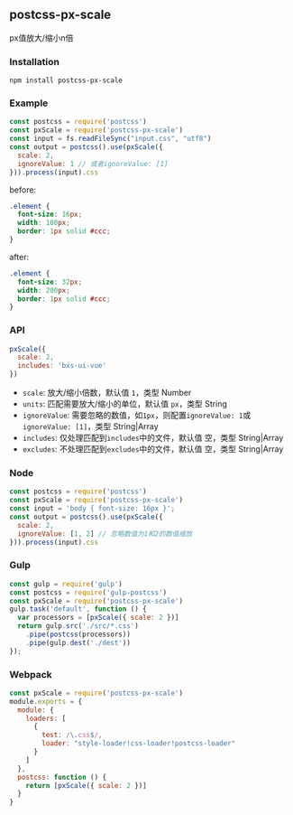 ## postcss-px-scale
px值放大/缩小n倍

### Installation
```shell
npm install postcss-px-scale
```

### Example
```js
const postcss = require('postcss')
const pxScale = require('postcss-px-scale')
const input = fs.readFileSync("input.css", "utf8")
const output = postcss().use(pxScale({
  scale: 2,
  ignoreValue: 1 // 或者ignoreValue: [1]
})).process(input).css
```
before:
```css
.element {
  font-size: 16px;
  width: 100px;
  border: 1px solid #ccc;
}
```
after:
```css
.element {
  font-size: 32px;
  width: 200px;
  border: 1px solid #ccc;
}
```

### API
```js
pxScale({
  scale: 2,
  includes: 'bxs-ui-vue'
})
```
* `scale`: 放大/缩小倍数，默认值 `1`，类型 Number
* `units`: 匹配需要放大/缩小的单位，默认值 `px`，类型 String
* `ignoreValue`: 需要忽略的数值，如`1px`，则配置`ignoreValue: 1`或`ignoreValue: [1]`，类型 String|Array
* `includes`: 仅处理匹配到`includes`中的文件，默认值 空，类型 String|Array
* `excludes`: 不处理匹配到`excludes`中的文件，默认值 空，类型 String|Array

### Node
```js
const postcss = require('postcss')
const pxScale = require('postcss-px-scale')
const input = 'body { font-size: 16px }';
const output = postcss().use(pxScale({
  scale: 2,
  ignoreValue: [1, 2] // 忽略数值为1和2的数值缩放
})).process(input).css
```

### Gulp
```js
const gulp = require('gulp')
const postcss = require('gulp-postcss')
const pxScale = require('postcss-px-scale')
gulp.task('default', function () {
  var processors = [pxScale({ scale: 2 })]
  return gulp.src('./src/*.css')
    .pipe(postcss(processors))
    .pipe(gulp.dest('./dest'))
});
```

### Webpack
```js
const pxScale = require('postcss-px-scale')
module.exports = {
  module: {
    loaders: [
      {
        test: /\.css$/,
        loader: "style-loader!css-loader!postcss-loader"
      }
    ]
  },
  postcss: function () {
    return [pxScale({ scale: 2 })]
  }
}
```
